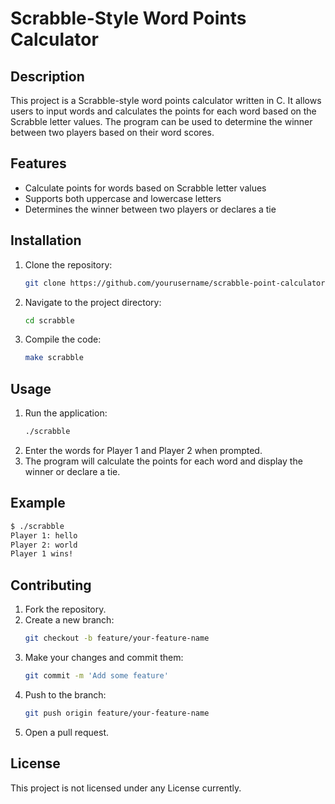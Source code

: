 # Scrabble-Style Word Points Calculator

## Description
This project is a Scrabble-style word points calculator written in C. It allows users to input words and calculates the points for each word based on the Scrabble letter values. The program can be used to determine the winner between two players based on their word scores.

## Features
- Calculate points for words based on Scrabble letter values
- Supports both uppercase and lowercase letters
- Determines the winner between two players or declares a tie

## Installation
1. Clone the repository:
   ```bash
   git clone https://github.com/yourusername/scrabble-point-calculator.git
   ```
2. Navigate to the project directory:
   ```bash
   cd scrabble
   ```
3. Compile the code:
   ```bash
   make scrabble
   ```

## Usage
1. Run the application:
   ```bash
   ./scrabble
   ```
2. Enter the words for Player 1 and Player 2 when prompted.
3. The program will calculate the points for each word and display the winner or declare a tie.

## Example
```bash
$ ./scrabble
Player 1: hello
Player 2: world
Player 1 wins!
```

## Contributing
1. Fork the repository.
2. Create a new branch:
   ```bash
   git checkout -b feature/your-feature-name
   ```
3. Make your changes and commit them:
   ```bash
   git commit -m 'Add some feature'
   ```
4. Push to the branch:
   ```bash
   git push origin feature/your-feature-name
   ```
5. Open a pull request.

## License
This project is not licensed under any License currently.
